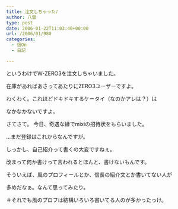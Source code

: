 ```yaml
---
title: 注文しちゃった♪
author: 八雲
type: post
date: 2006-01-22T11:03:40+00:00
url: /2006/01/980
categories:
  - 信On
  - 日記

---
```

というわけでW-ZERO3を注文しちゃいました。
  
在庫があればあさってあたりにZERO3ユーザーですよ。
  
わくわく。これほどドキドキするケータイ（なのかアレは？）は
  
なかなかないですよ。

さてさて。 今日、奇遇な縁でmixiの招待状をもらいました。
  
…まだ登録はこれからなんですが。
  
しっかし、自己紹介って書くの大変ですねぇ。
  
改まって何か書けって言われるとほんと、書けないもんです。
  
そういえば、風のプロフィールとか、信長の紹介文とか書いてない人が
  
多めだなぁ。なんて思ってみたり。
  
＃それでも風のプロフは結構いろいろ書いてる人のが多かったっけ。